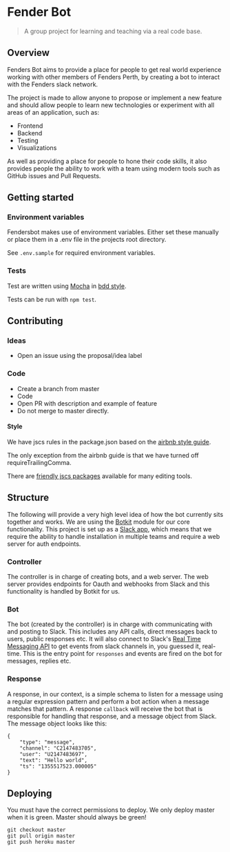 # Fender Bot

> A group project for learning and teaching via a real code base.

## Overview

Fenders Bot aims to provide a place for people to get real world experience working with other members of Fenders Perth, by creating a bot to interact with the Fenders slack network.

The project is made to allow anyone to propose or implement a new feature and should allow people to learn new technologies or experiment with all areas of an application, such as:

- Frontend
- Backend
- Testing
- Visualizations

As well as providing a place for people to hone their code skills, it also provides people the ability to work with a team using modern tools such as GitHub issues and Pull Requests.

## Getting started

### Environment variables

Fendersbot makes use of environment variables.  Either set these manually or place them in a .env file in the projects root directory.

See `.env.sample` for required environment variables. 

### Tests

Test are written using [Mocha](https://mochajs.org/) in [bdd style](https://mochajs.org/#bdd).

Tests can be run with `npm test`.

## Contributing

### Ideas

- Open an issue using the proposal/idea label

### Code

- Create a branch from master
- Code
- Open PR with description and example of feature
- Do not merge to master directly.

#### Style

We have jscs rules in the package.json based on the [airbnb style guide](https://github.com/airbnb/javascript).

The only exception from the airbnb guide is that we have turned off requireTrailingComma.

There are [friendly jscs packages](http://jscs.info/overview#friendly-packages) available for many editing tools.


## Structure

The following will provide a very high level idea of how the bot currently sits together and works. We are using the [Botkit](https://github.com/howdyai/botkit) module for our core functionality. This project is set up as a [Slack app](https://api.slack.com/slack-apps), which means that we require the ability to handle installation in multiple teams and require a web server for auth endpoints.

### Controller

The controller is in charge of creating bots, and a web server. The web server provides endpoints for Oauth and webhooks from Slack and this functionality is handled by Botkit for us.

### Bot

The bot (created by the controller) is in charge with communicating with and posting to Slack. This includes any API calls, direct messages back to users, public responses etc. It will also connect to Slack's [Real Time Messaging API](https://api.slack.com/rtm) to get events from slack channels in, you guessed it, real-time. This is the entry point for `responses` and events are fired on the bot for messages, replies etc.

### Response

A response, in our context, is a simple schema to listen for a message using a regular expression pattern and perform a bot action when a message matches that pattern. A response `callback` will receive the bot that is responsible for handling that response, and a message object from Slack. The message object looks like this:

```
{
    "type": "message",
    "channel": "C2147483705",
    "user": "U2147483697",
    "text": "Hello world",
    "ts": "1355517523.000005"
}
```


## Deploying

You must have the correct permissions to deploy. We only deploy master when it is green. Master should always be green!

```
git checkout master
git pull origin master
git push heroku master
```
